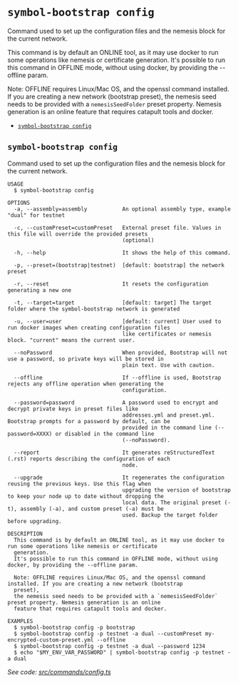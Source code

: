 `symbol-bootstrap config`
=========================

Command used to set up the configuration files and the nemesis block for the current network.

This command is by default an ONLINE tool, as it may use docker to run some operations like nemesis or certificate generation.
It's possible to run this command in OFFLINE mode, without using docker, by providing the --offline param.

Note: OFFLINE requires Linux/Mac OS, and the openssl command installed. If you are creating a new network (bootstrap preset),
the nemesis seed needs to be provided with a `nemesisSeedFolder` preset property. Nemesis generation is an online feature that requires catapult tools and docker.

* [`symbol-bootstrap config`](#symbol-bootstrap-config)

## `symbol-bootstrap config`

Command used to set up the configuration files and the nemesis block for the current network.

```
USAGE
  $ symbol-bootstrap config

OPTIONS
  -a, --assembly=assembly           An optional assembly type, example "dual" for testnet

  -c, --customPreset=customPreset   External preset file. Values in this file will override the provided presets
                                    (optional)

  -h, --help                        It shows the help of this command.

  -p, --preset=(bootstrap|testnet)  [default: bootstrap] the network preset

  -r, --reset                       It resets the configuration generating a new one

  -t, --target=target               [default: target] The target folder where the symbol-bootstrap network is generated

  -u, --user=user                   [default: current] User used to run docker images when creating configuration files
                                    like certificates or nemesis block. "current" means the current user.

  --noPassword                      When provided, Bootstrap will not use a password, so private keys will be stored in
                                    plain text. Use with caution.

  --offline                         If --offline is used, Bootstrap rejects any offline operation when generating the
                                    configuration.

  --password=password               A password used to encrypt and decrypt private keys in preset files like
                                    addresses.yml and preset.yml. Bootstrap prompts for a password by default, can be
                                    provided in the command line (--password=XXXX) or disabled in the command line
                                    (--noPassword).

  --report                          It generates reStructuredText (.rst) reports describing the configuration of each
                                    node.

  --upgrade                         It regenerates the configuration reusing the previous keys. Use this flag when
                                    upgrading the version of bootstrap to keep your node up to date without dropping the
                                    local data. The original preset (-t), assembly (-a), and custom preset (-a) must be
                                    used. Backup the target folder before upgrading.

DESCRIPTION
  This command is by default an ONLINE tool, as it may use docker to run some operations like nemesis or certificate 
  generation.
  It's possible to run this command in OFFLINE mode, without using docker, by providing the --offline param.

  Note: OFFLINE requires Linux/Mac OS, and the openssl command installed. If you are creating a new network (bootstrap 
  preset),
  the nemesis seed needs to be provided with a `nemesisSeedFolder` preset property. Nemesis generation is an online 
  feature that requires catapult tools and docker.

EXAMPLES
  $ symbol-bootstrap config -p bootstrap
  $ symbol-bootstrap config -p testnet -a dual --customPreset my-encrypted-custom-preset.yml --offline
  $ symbol-bootstrap config -p testnet -a dual --password 1234
  $ echo "$MY_ENV_VAR_PASSWORD" | symbol-bootstrap config -p testnet -a dual
```

_See code: [src/commands/config.ts](https://github.com/nemtech/symbol-bootstrap/blob/v0.4.5/src/commands/config.ts)_
